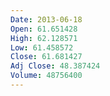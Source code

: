 ```yaml
---
Date: 2013-06-18
Open: 61.651428
High: 62.128571
Low: 61.458572
Close: 61.681427
Adj Close: 48.387424
Volume: 48756400
---
```

